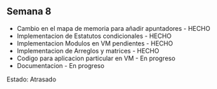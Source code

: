 ## Semana 8

- Cambio en el mapa de memoria para añadir apuntadores - HECHO
- Implementacion de Estatutos condicionales - HECHO
- Implementacion Modulos en VM pendientes - HECHO
- Implementacion de Arreglos y matrices - HECHO
- Codigo para aplicacion particular en VM - En progreso
- Documentacion - En progreso

Estado: Atrasado